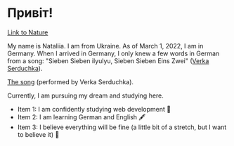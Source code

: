 # Привіт!

[Link to Nature](https://unsplash.com/de/fotos/foggy-mountain-summit-1Z2niiBPg5A)

My name is Nataliia. I am from Ukraine. As of March 1, 2022, I am in Germany. When I arrived in Germany, I only knew a few words in German from a song: "Sieben Sieben ilyulyu, Sieben Sieben Eins Zwei" ([Verka Serduchka](https://de.images.search.yahoo.com/search/images;_ylt=Awr.RDNGiXlmYgQAfpT04olQ;_ylu=Y29sbwNpcjIEcG9zAzEEdnRpZAMEc2VjA3BpdnM-?p=%D0%B2%D0%B5%D1%80%D0%BA%D0%B0+%D1%81%D0%B5%D1%80%D0%B4%D1%8E%D1%87%D0%BA%D0%B0&fr2=piv-web&type=E210DE850G0&fr=mcafee&guccounter=1&guce_referrer=aHR0cHM6Ly9kZS5zZWFyY2gueWFob28uY29tL3NlYXJjaD9mcj1tY2FmZWUmdHlwZT1FMjEwREU4NTBHMCZwPSVEMCVCMiVEMCVCNSVEMSU4MCVEMCVCQSVEMCVCMCslRDElODElRDAlQjUlRDElODAlRDAlQjQlRDElOEUlRDElODclRDAlQkElRDAlQjA&guce_referrer_sig=AQAAAExfVgnij2bfnVAyIooCSkINB42R5wfgKkRIwxqgDlhnFuy2zU2_vVZrw_MrJJrrbGB_l61SKtNTXJ0VdG-Wu7dDx3Sis3zy54F9e1uc71lD1uSqPESgkF0216VhAL6B-xc--oy5D36w93zDqBgS7uc1VHfRh4xF0JKJ0_Q6n7wn#id=18&iurl=https%3A%2F%2Fstatic.life.ru%2Fposts%2F2018%2F10%2F1157302%2F9b0c3dd586d858781764776c133c4b01.jpg&action=click)).

[The song](https://www.youtube.com/watch?v=E8CO3FmgWyI) (performed by Verka Serduchka). 

Currently, I am pursuing my dream and studying here.

- Item 1: I am confidently studying web development 💫
- Item 2: I am learning German and English 🖋
- Item 3: I believe everything will be fine (a little bit of a stretch, but I want to believe it) 🤗

